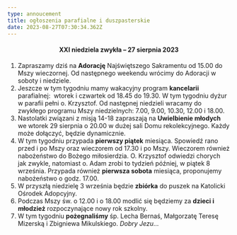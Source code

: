 ```yaml
---
type: annoucement
title: ogłoszenia parafialne i duszpasterskie
date: 2023-08-27T07:30:34.362Z
---
```

<!--StartFragment-->

<h4 style="text-align:center;">XXI niedziela zwykła – 27 sierpnia 2023</h4>

1. Zapraszamy dziś na **Adorację** Najświętszego Sakramentu od 15.00 do Mszy wieczornej. Od następnego weekendu wrócimy do Adoracji w soboty i niedziele.
2. Jeszcze w tym tygodniu mamy wakacyjny program **kancelarii** parafialnej:  wtorek i czwartek od 18.45 do 19.30. W tym tygodniu dyżur w parafii pełni o. Krzysztof. Od następnej niedzieli wracamy do zwykłego programu Mszy niedzielnych: 7.00, 9.00, 10.30, 12.00 i 18.00.
3. Nastolatki związani z misją 14-18 zapraszają na **Uwielbienie młodych** we wtorek 29 sierpnia o 20.00 w dużej sali Domu rekolekcyjnego. Każdy może dołączyć, będzie dynamicznie.
4. W tym tygodniu przypada **pierwszy piątek** miesiąca. Spowiedź rano przed i po Mszy oraz wieczorem od 17.30 i po Mszy. Wieczorem również nabożeństwo do Bożego miłosierdzia. O. Krzysztof odwiedzi chorych jak zwykle, natomiast o. Adam zrobi to tydzień później, w piątek 8 września. Przypada również **pierwsza sobota** miesiąca, proponujemy nabożeństwo o godz. 17.00.
5. W przyszłą niedzielę 3 września będzie **zbiórka** do puszek na Katolicki Ośrodek Adopcyjny.
6. Podczas Mszy św. o 12.00 i o 18.00 modlić się będziemy za **dzieci i młodzież** rozpoczynające nowy rok szkolny.
7. W tym tygodniu **pożegnaliśmy** śp. Lecha Bernaś, Małgorzatę Teresę Mizerską i Zbigniewa Mikulskiego. *Dobry Jezu…*

<!--EndFragment-->